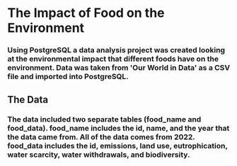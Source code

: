 # The Impact of Food on the Environment

### Using PostgreSQL a data analysis project was created looking at the environmental impact that different foods have on the environment. Data was taken from 'Our World in Data' as a CSV file and imported into PostgreSQL.

## The Data
### The data included two separate tables (food_name and food_data). food_name includes the id, name, and the year that the data came from.  All of the data comes from 2022. food_data includes the id, emissions, land use, eutrophication, water scarcity, water withdrawals, and biodiversity.
